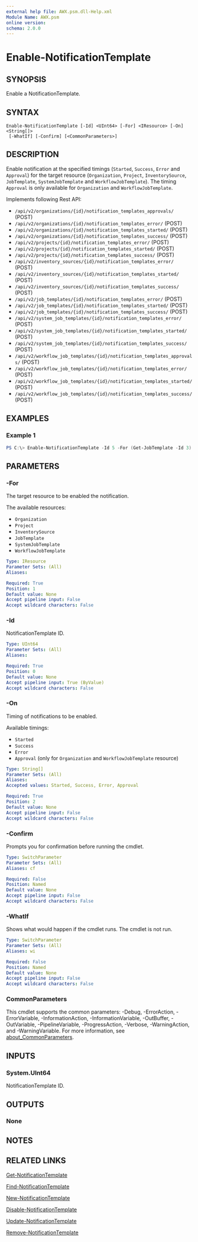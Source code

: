```yaml
---
external help file: AWX.psm.dll-Help.xml
Module Name: AWX.psm
online version:
schema: 2.0.0
---
```


# Enable-NotificationTemplate

## SYNOPSIS
Enable a NotificationTemplate.

## SYNTAX

```
Enable-NotificationTemplate [-Id] <UInt64> [-For] <IResource> [-On] <String[]>
 [-WhatIf] [-Confirm] [<CommonParameters>]
```

## DESCRIPTION
Enable notification at the specified timings (`Started`, `Success`, `Error` and `Approval`)
for the target resource (`Organization`, `Project`, `InventorySource`, `JobTemplate`, `SystemJobTemplate` and `WorkflowJobTemplate`).
The timing `Approval` is only available for `Organization` and `WorkflowJobTemplate`.

Implements following Rest API:  
- `/api/v2/organizations/{id}/notification_templates_approvals/` (POST)  
- `/api/v2/organizations/{id}/notification_templates_error/` (POST)  
- `/api/v2/organizations/{id}/notification_templates_started/` (POST)  
- `/api/v2/organizations/{id}/notification_templates_success/` (POST)  
- `/api/v2/projects/{id}/notification_templates_error/` (POST)  
- `/api/v2/projects/{id}/notification_templates_started/` (POST)  
- `/api/v2/projects/{id}/notification_templates_success/` (POST)  
- `/api/v2/inventory_sources/{id}/notification_templates_error/` (POST)  
- `/api/v2/inventory_sources/{id}/notification_templates_started/` (POST)  
- `/api/v2/inventory_sources/{id}/notification_templates_success/` (POST)  
- `/api/v2/job_templates/{id}/notification_templates_error/` (POST)  
- `/api/v2/job_templates/{id}/notification_templates_started/` (POST)  
- `/api/v2/job_templates/{id}/notification_templates_success/` (POST)  
- `/api/v2/system_job_templates/{id}/notification_templates_error/` (POST)  
- `/api/v2/system_job_templates/{id}/notification_templates_started/` (POST)  
- `/api/v2/system_job_templates/{id}/notification_templates_success/` (POST)  
- `/api/v2/workflow_job_templates/{id}/notification_templates_approvals/` (POST)  
- `/api/v2/workflow_job_templates/{id}/notification_templates_error/` (POST)  
- `/api/v2/workflow_job_templates/{id}/notification_templates_started/` (POST)  
- `/api/v2/workflow_job_templates/{id}/notification_templates_success/` (POST)

## EXAMPLES

### Example 1
```powershell
PS C:\> Enable-NotificationTemplate -Id 5 -For (Get-JobTemplate -Id 3) -On Success,Error
```

## PARAMETERS

### -For
The target resource to be enabled the notification.

The available resources:  
- `Organization`  
- `Project`  
- `InventorySource`  
- `JobTemplate`  
- `SystemJobTemplate`  
- `WorkflowJobTemplate`

```yaml
Type: IResource
Parameter Sets: (All)
Aliases:

Required: True
Position: 1
Default value: None
Accept pipeline input: False
Accept wildcard characters: False
```

### -Id
NotificationTemplate ID.

```yaml
Type: UInt64
Parameter Sets: (All)
Aliases:

Required: True
Position: 0
Default value: None
Accept pipeline input: True (ByValue)
Accept wildcard characters: False
```

### -On
Timing of notifications to be enabled.

Available timings:  
- `Started`  
- `Success`  
- `Error`  
- `Approval` (only for `Organization` and `WorkflowJobTemplate` resource)

```yaml
Type: String[]
Parameter Sets: (All)
Aliases:
Accepted values: Started, Success, Error, Approval

Required: True
Position: 2
Default value: None
Accept pipeline input: False
Accept wildcard characters: False
```

### -Confirm
Prompts you for confirmation before running the cmdlet.

```yaml
Type: SwitchParameter
Parameter Sets: (All)
Aliases: cf

Required: False
Position: Named
Default value: None
Accept pipeline input: False
Accept wildcard characters: False
```

### -WhatIf
Shows what would happen if the cmdlet runs.
The cmdlet is not run.

```yaml
Type: SwitchParameter
Parameter Sets: (All)
Aliases: wi

Required: False
Position: Named
Default value: None
Accept pipeline input: False
Accept wildcard characters: False
```

### CommonParameters
This cmdlet supports the common parameters: -Debug, -ErrorAction, -ErrorVariable, -InformationAction, -InformationVariable, -OutBuffer, -OutVariable, -PipelineVariable, -ProgressAction, -Verbose, -WarningAction, and -WarningVariable. For more information, see [about_CommonParameters](http://go.microsoft.com/fwlink/?LinkID=113216).

## INPUTS

### System.UInt64
NotificationTemplate ID.

## OUTPUTS

### None
## NOTES

## RELATED LINKS

[Get-NotificationTemplate](Get-NotificationTemplate.md)

[Find-NotificationTemplate](Find-NotificationTemplate.md)

[New-NotificationTemplate](New-NotificationTemplate.md)

[Disable-NotificationTemplate](Disable-NotificationTemplate.md)

[Update-NotificationTemplate](Update-NotificationTemplate.md)

[Remove-NotificationTemplate](Remove-NotificationTemplate.md)
